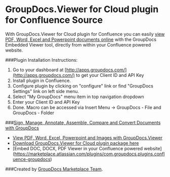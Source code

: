 GroupDocs.Viewer for Cloud plugin for Confluence Source
=========================

With GroupDocs.Viewer for Cloud plugin for Confluence you can easily [view PDF, Word, Excel and Powerpoint documents online](http://groupdocs.com/apps/viewer) with the GroupDocs Embedded Viewer tool, directly from within your Confluence powered website.


###Plugin Installation Instructions:

1. Go to your dashboard at [http://apps.groupdocs.com/](http://apps.groupdocs.com/) to get your Client ID and API Key
2. Install plugin in Confluence.
3. Configure plugin by clicking on "configure" link or find "GroupDocs Settings" link on left side menu.
4. Select "My GroupDocs" menu item in top navigation dropdown
5. Enter your Client ID and API Key
6. Done. Macro can be accessed via Insert Menu -> GroupDocs - File and GroupDocs - Folder


###[Sign, Manage, Annotate, Assemble, Compare and Convert Documents with GroupDocs](http://groupdocs.com)
* [View PDF, Word, Excel, Powerpoint and Images with GroupDocs.Viewer](http://groupdocs.com/apps/viewer)
* [Download GroupDocs.Viewer for Cloud plugin package here](https://github.com/groupdocs/confluence-groupdocs-viewer)
* [Embed DOC, DOCX, PDF Viewer in your Confluence powered website] (https://marketplace.atlassian.com/plugins/com.groupdocs.plugins.confluence-groupdocs)


###Created by [GroupDocs Marketplace Team](http://groupdocs.com/marketplace).
